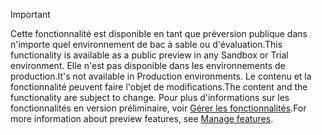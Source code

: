 > [!IMPORTANT]
> <span data-ttu-id="c0286-101">Cette fonctionnalité est disponible en tant que préversion publique dans n'importe quel environnement de bac à sable ou d'évaluation.</span><span class="sxs-lookup"><span data-stu-id="c0286-101">This functionality is available as a public preview in any Sandbox or Trial environment.</span></span> <span data-ttu-id="c0286-102">Elle n'est pas disponible dans les environnements de production.</span><span class="sxs-lookup"><span data-stu-id="c0286-102">It's not available in Production environments.</span></span> <span data-ttu-id="c0286-103">Le contenu et la fonctionnalité peuvent faire l'objet de modifications.</span><span class="sxs-lookup"><span data-stu-id="c0286-103">The content and the functionality are subject to change.</span></span> <span data-ttu-id="c0286-104">Pour plus d'informations sur les fonctionnalités en version préliminaire, voir [Gérer les fonctionnalités](../hr-admin-manage-features.md).</span><span class="sxs-lookup"><span data-stu-id="c0286-104">For more information about preview features, see [Manage features](../hr-admin-manage-features.md).</span></span>